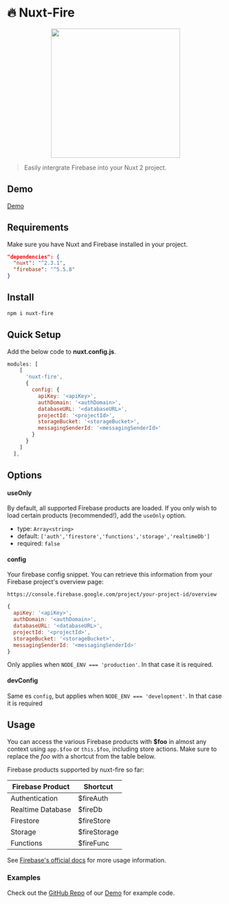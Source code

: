 # 🔥 Nuxt-Fire

<p align="center"><img align="center" height="300px" src="https://nuxt-fire-demo.firebaseapp.com/logo_text.png"/></p>

> Easily intergrate Firebase into your Nuxt 2 project.

## Demo

[Demo](https://nuxt-fire-demo.firebaseapp.com/)

## Requirements

Make sure you have Nuxt and Firebase installed in your project.

```json
"dependencies": {
  "nuxt": "^2.3.1",
  "firebase": "^5.5.8"
}
```

## Install

```bash
npm i nuxt-fire
```

## Quick Setup

Add the below code to **nuxt.config.js**.

```js
modules: [
    [
      'nuxt-fire',
      {
        config: {
          apiKey: '<apiKey>',
          authDomain: '<authDomain>',
          databaseURL: '<databaseURL>',
          projectId: '<projectId>',
          storageBucket: '<storageBucket>',
          messagingSenderId: '<messagingSenderId>'
        }
      }
    ]
  ],
```

## Options

#### useOnly

By default, all supported Firebase products are loaded. If you only wish to load certain products (recommended!), add the `useOnly` option.

- type: `Array<string>`
- default: `['auth','firestore','functions','storage','realtimeDb']`
- required: `false`

#### config

Your firebase config snippet. You can retrieve this information from your Firebase project's overview page:

`https://console.firebase.google.com/project/your-project-id/overview`

```js
{
  apiKey: '<apiKey>',
  authDomain: '<authDomain>',
  databaseURL: '<databaseURL>',
  projectId: '<projectId>',
  storageBucket: '<storageBucket>',
  messagingSenderId: '<messagingSenderId>'
}
```

Only applies when `NODE_ENV === 'production'`. In that case it is required.

#### devConfig

Same es `config`, but applies when `NODE_ENV === 'development'`. In that case it is required

## Usage

You can access the various Firebase products with **\$foo** in almost any context using `app.$foo` or `this.$foo`, including store actions. Make sure to replace the _foo_ with a shortcut from the table below.

Firebase products supported by nuxt-fire so far:

| Firebase Product  | Shortcut      |
| ----------------- | ------------- |
| Authentication    | \$fireAuth    |
| Realtime Database | \$fireDb      |
| Firestore         | \$fireStore   |
| Storage           | \$fireStorage |
| Functions         | \$fireFunc    |

See [Firebase's official docs](https://firebase.google.com/docs/) for more usage information.

### Examples

Check out the [GitHub Repo](https://github.com/lupas/nuxt-fire-demo) of our [Demo](https://nuxt-fire-demo.firebaseapp.com/) for example code.

